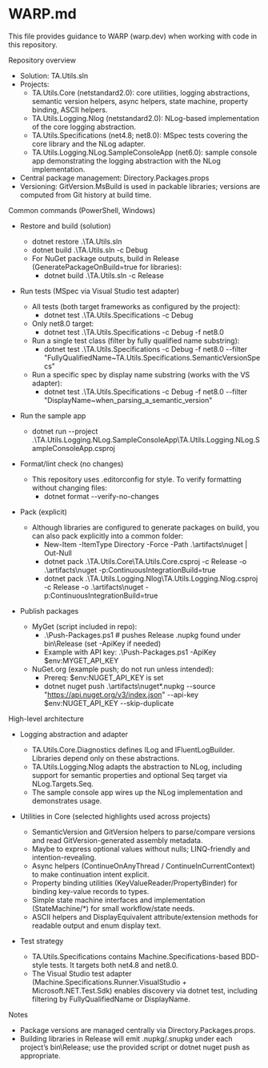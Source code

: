# WARP.md

This file provides guidance to WARP (warp.dev) when working with code in this repository.

Repository overview
- Solution: TA.Utils.sln
- Projects:
  - TA.Utils.Core (netstandard2.0): core utilities, logging abstractions, semantic version helpers, async helpers, state machine, property binding, ASCII helpers.
  - TA.Utils.Logging.Nlog (netstandard2.0): NLog-based implementation of the core logging abstraction.
  - TA.Utils.Specifications (net4.8; net8.0): MSpec tests covering the core library and the NLog adapter.
  - TA.Utils.Logging.NLog.SampleConsoleApp (net6.0): sample console app demonstrating the logging abstraction with the NLog implementation.
- Central package management: Directory.Packages.props
- Versioning: GitVersion.MsBuild is used in packable libraries; versions are computed from Git history at build time.

Common commands (PowerShell, Windows)
- Restore and build (solution)
  - dotnet restore .\TA.Utils.sln
  - dotnet build .\TA.Utils.sln -c Debug
  - For NuGet package outputs, build in Release (GeneratePackageOnBuild=true for libraries):
    - dotnet build .\TA.Utils.sln -c Release

- Run tests (MSpec via Visual Studio test adapter)
  - All tests (both target frameworks as configured by the project):
    - dotnet test .\TA.Utils.Specifications -c Debug
  - Only net8.0 target:
    - dotnet test .\TA.Utils.Specifications -c Debug -f net8.0
  - Run a single test class (filter by fully qualified name substring):
    - dotnet test .\TA.Utils.Specifications -c Debug -f net8.0 --filter "FullyQualifiedName~TA.Utils.Specifications.SemanticVersionSpecs"
  - Run a specific spec by display name substring (works with the VS adapter):
    - dotnet test .\TA.Utils.Specifications -c Debug -f net8.0 --filter "DisplayName~when_parsing_a_semantic_version"

- Run the sample app
  - dotnet run --project .\TA.Utils.Logging.NLog.SampleConsoleApp\TA.Utils.Logging.NLog.SampleConsoleApp.csproj

- Format/lint check (no changes)
  - This repository uses .editorconfig for style. To verify formatting without changing files:
    - dotnet format --verify-no-changes

- Pack (explicit)
  - Although libraries are configured to generate packages on build, you can also pack explicitly into a common folder:
    - New-Item -ItemType Directory -Force -Path .\artifacts\nuget | Out-Null
    - dotnet pack .\TA.Utils.Core\TA.Utils.Core.csproj -c Release -o .\artifacts\nuget -p:ContinuousIntegrationBuild=true
    - dotnet pack .\TA.Utils.Logging.Nlog\TA.Utils.Logging.Nlog.csproj -c Release -o .\artifacts\nuget -p:ContinuousIntegrationBuild=true

- Publish packages
  - MyGet (script included in repo):
    - .\Push-Packages.ps1                # pushes Release .nupkg found under bin\Release (set -ApiKey if needed)
    - Example with API key: .\Push-Packages.ps1 -ApiKey $env:MYGET_API_KEY
  - NuGet.org (example push; do not run unless intended):
    - Prereq: $env:NUGET_API_KEY is set
    - dotnet nuget push .\artifacts\nuget\*.nupkg --source "https://api.nuget.org/v3/index.json" --api-key $env:NUGET_API_KEY --skip-duplicate

High-level architecture
- Logging abstraction and adapter
  - TA.Utils.Core.Diagnostics defines ILog and IFluentLogBuilder. Libraries depend only on these abstractions.
  - TA.Utils.Logging.Nlog adapts the abstraction to NLog, including support for semantic properties and optional Seq target via NLog.Targets.Seq.
  - The sample console app wires up the NLog implementation and demonstrates usage.

- Utilities in Core (selected highlights used across projects)
  - SemanticVersion and GitVersion helpers to parse/compare versions and read GitVersion-generated assembly metadata.
  - Maybe<T> to express optional values without nulls; LINQ-friendly and intention-revealing.
  - Async helpers (ContinueOnAnyThread / ContinueInCurrentContext) to make continuation intent explicit.
  - Property binding utilities (KeyValueReader/PropertyBinder) for binding key-value records to types.
  - Simple state machine interfaces and implementation (StateMachine/*) for small workflow/state needs.
  - ASCII helpers and DisplayEquivalent attribute/extension methods for readable output and enum display text.

- Test strategy
  - TA.Utils.Specifications contains Machine.Specifications-based BDD-style tests. It targets both net4.8 and net8.0.
  - The Visual Studio test adapter (Machine.Specifications.Runner.VisualStudio + Microsoft.NET.Test.Sdk) enables discovery via dotnet test, including filtering by FullyQualifiedName or DisplayName.

Notes
- Package versions are managed centrally via Directory.Packages.props.
- Building libraries in Release will emit .nupkg/.snupkg under each project’s bin\Release; use the provided script or dotnet nuget push as appropriate.
